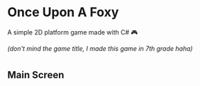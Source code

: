 # Once Upon A Foxy
A simple 2D platform game made with C# 🎮

*(don't mind the game title, I made this game in 7th grade haha)*
#

## Main Screen

